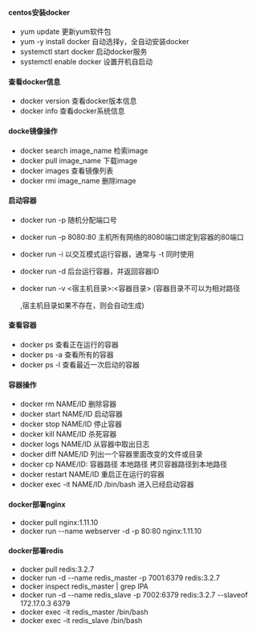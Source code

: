 #### centos安装docker

- yum update 更新yum软件包
- yum -y install docker 自动选择y，全自动安装docker
- systemctl start docker  启动docker服务
- systemctl enable docker 设置开机自启动

#### 查看docker信息

* docker version  查看docker版本信息
* docker info 查看docker系统信息

#### docke镜像操作

* docker search image_name 检索image
* docker pull image_name 下载image
* docker images 查看镜像列表
* docker rmi image_name 删除image

#### 启动容器

* docker run -p 随机分配端口号

* docker run -p 8080:80 主机所有网络的8080端口绑定到容器的80端口

* docker run -i   以交互模式运行容器，通常与 -t 同时使用

* docker run -d  后台运行容器，并返回容器ID

* docker run -v <宿主机目录>:<容器目录>  (容器目录不可以为相对路径

  ,宿主机目录如果不存在，则会自动生成)

#### 查看容器

* docker ps 查看正在运行的容器
* docker ps -a 查看所有的容器
* docker ps -l 查看最近一次启动的容器

#### 容器操作

* docker rm  NAME/ID 删除容器
* docker start NAME/ID 启动容器
* docker stop NAME/ID  停止容器
* docker kill NAME/ID 杀死容器
* docker logs NAME/ID  从容器中取出日志
* docker diff NAME/ID 列出一个容器里面改变的文件或目录
* docker cp NAME/ID: 容器路径 本地路径 拷贝容器路径到本地路径
* docker restart NAME/ID 重启正在运行的容器
* docker exec -it NAME/ID /bin/bash 进入已经启动容器


#### docker部署nginx

- docker pull nginx:1.11.10
- docker run --name webserver -d -p 80:80 nginx:1.11.10


#### docker部署redis

- docker pull redis:3.2.7
- docker run -d --name redis_master -p 7001:6379 redis:3.2.7
- docker inspect redis_master | grep IPA
- docker run -d --name redis_slave -p 7002:6379 redis:3.2.7 --slaveof 172.17.0.3 6379
- docker exec -it redis_master /bin/bash
- docker exec -it redis_slave /bin/bash



  





